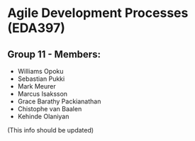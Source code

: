 Agile Development Processes (EDA397)
=================
Group 11 - Members:
--------
- Williams Opoku
- Sebastian Pukki
- Mark Meurer
- Marcus Isaksson
- Grace Barathy Packianathan
- Chistophe van Baalen
- Kehinde Olaniyan


(This info should be updated)
